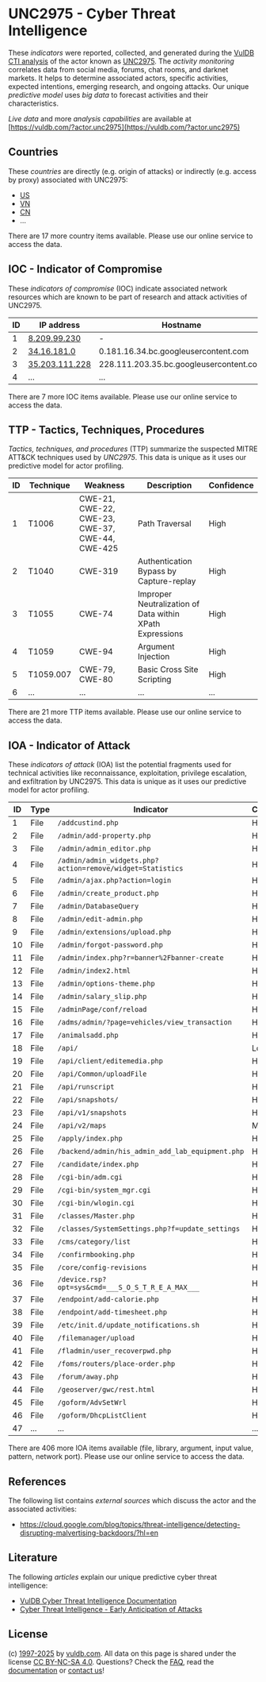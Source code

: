 # UNC2975 - Cyber Threat Intelligence

These _indicators_ were reported, collected, and generated during the [VulDB CTI analysis](https://vuldb.com/?kb.cti) of the actor known as [UNC2975](https://vuldb.com/?actor.unc2975). The _activity monitoring_ correlates data from social media, forums, chat rooms, and darknet markets. It helps to determine associated actors, specific activities, expected intentions, emerging research, and ongoing attacks. Our unique _predictive model_ uses _big data_ to forecast activities and their characteristics.

_Live data_ and more _analysis capabilities_ are available at [https://vuldb.com/?actor.unc2975](https://vuldb.com/?actor.unc2975)

## Countries

These _countries_ are directly (e.g. origin of attacks) or indirectly (e.g. access by proxy) associated with UNC2975:

* [US](https://vuldb.com/?country.us)
* [VN](https://vuldb.com/?country.vn)
* [CN](https://vuldb.com/?country.cn)
* ...

There are 17 more country items available. Please use our online service to access the data.

## IOC - Indicator of Compromise

These _indicators of compromise_ (IOC) indicate associated network resources which are known to be part of research and attack activities of UNC2975.

ID | IP address | Hostname | Campaign | Confidence
-- | ---------- | -------- | -------- | ----------
1 | [8.209.99.230](https://vuldb.com/?ip.8.209.99.230) | - | - | High
2 | [34.16.181.0](https://vuldb.com/?ip.34.16.181.0) | 0.181.16.34.bc.googleusercontent.com | - | Medium
3 | [35.203.111.228](https://vuldb.com/?ip.35.203.111.228) | 228.111.203.35.bc.googleusercontent.com | - | Medium
4 | ... | ... | ... | ...

There are 7 more IOC items available. Please use our online service to access the data.

## TTP - Tactics, Techniques, Procedures

_Tactics, techniques, and procedures_ (TTP) summarize the suspected MITRE ATT&CK techniques used by _UNC2975_. This data is unique as it uses our predictive model for actor profiling.

ID | Technique | Weakness | Description | Confidence
-- | --------- | -------- | ----------- | ----------
1 | T1006 | CWE-21, CWE-22, CWE-23, CWE-37, CWE-44, CWE-425 | Path Traversal | High
2 | T1040 | CWE-319 | Authentication Bypass by Capture-replay | High
3 | T1055 | CWE-74 | Improper Neutralization of Data within XPath Expressions | High
4 | T1059 | CWE-94 | Argument Injection | High
5 | T1059.007 | CWE-79, CWE-80 | Basic Cross Site Scripting | High
6 | ... | ... | ... | ...

There are 21 more TTP items available. Please use our online service to access the data.

## IOA - Indicator of Attack

These _indicators of attack_ (IOA) list the potential fragments used for technical activities like reconnaissance, exploitation, privilege escalation, and exfiltration by UNC2975. This data is unique as it uses our predictive model for actor profiling.

ID | Type | Indicator | Confidence
-- | ---- | --------- | ----------
1 | File | `/addcustind.php` | High
2 | File | `/admin/add-property.php` | High
3 | File | `/admin/admin_editor.php` | High
4 | File | `/admin/admin_widgets.php?action=remove/widget=Statistics` | High
5 | File | `/admin/ajax.php?action=login` | High
6 | File | `/admin/create_product.php` | High
7 | File | `/admin/DatabaseQuery` | High
8 | File | `/admin/edit-admin.php` | High
9 | File | `/admin/extensions/upload.php` | High
10 | File | `/admin/forgot-password.php` | High
11 | File | `/admin/index.php?r=banner%2Fbanner-create` | High
12 | File | `/admin/index2.html` | High
13 | File | `/admin/options-theme.php` | High
14 | File | `/admin/salary_slip.php` | High
15 | File | `/adminPage/conf/reload` | High
16 | File | `/adms/admin/?page=vehicles/view_transaction` | High
17 | File | `/animalsadd.php` | High
18 | File | `/api/` | Low
19 | File | `/api/client/editemedia.php` | High
20 | File | `/api/Common/uploadFile` | High
21 | File | `/api/runscript` | High
22 | File | `/api/snapshots/` | High
23 | File | `/api/v1/snapshots` | High
24 | File | `/api/v2/maps` | Medium
25 | File | `/apply/index.php` | High
26 | File | `/backend/admin/his_admin_add_lab_equipment.php` | High
27 | File | `/candidate/index.php` | High
28 | File | `/cgi-bin/adm.cgi` | High
29 | File | `/cgi-bin/system_mgr.cgi` | High
30 | File | `/cgi-bin/wlogin.cgi` | High
31 | File | `/classes/Master.php` | High
32 | File | `/classes/SystemSettings.php?f=update_settings` | High
33 | File | `/cms/category/list` | High
34 | File | `/confirmbooking.php` | High
35 | File | `/core/config-revisions` | High
36 | File | `/device.rsp?opt=sys&cmd=___S_O_S_T_R_E_A_MAX___` | High
37 | File | `/endpoint/add-calorie.php` | High
38 | File | `/endpoint/add-timesheet.php` | High
39 | File | `/etc/init.d/update_notifications.sh` | High
40 | File | `/filemanager/upload` | High
41 | File | `/fladmin/user_recoverpwd.php` | High
42 | File | `/foms/routers/place-order.php` | High
43 | File | `/forum/away.php` | High
44 | File | `/geoserver/gwc/rest.html` | High
45 | File | `/goform/AdvSetWrl` | High
46 | File | `/goform/DhcpListClient` | High
47 | ... | ... | ...

There are 406 more IOA items available (file, library, argument, input value, pattern, network port). Please use our online service to access the data.

## References

The following list contains _external sources_ which discuss the actor and the associated activities:

* https://cloud.google.com/blog/topics/threat-intelligence/detecting-disrupting-malvertising-backdoors/?hl=en

## Literature

The following _articles_ explain our unique predictive cyber threat intelligence:

* [VulDB Cyber Threat Intelligence Documentation](https://vuldb.com/?kb.cti)
* [Cyber Threat Intelligence - Early Anticipation of Attacks](https://www.scip.ch/en/?labs.20201022)

## License

(c) [1997-2025](https://vuldb.com/?kb.changelog) by [vuldb.com](https://vuldb.com/?kb.about). All data on this page is shared under the license [CC BY-NC-SA 4.0](https://creativecommons.org/licenses/by-nc-sa/4.0/). Questions? Check the [FAQ](https://vuldb.com/?kb.faq), read the [documentation](https://vuldb.com/?kb) or [contact us](https://vuldb.com/?contact)!

